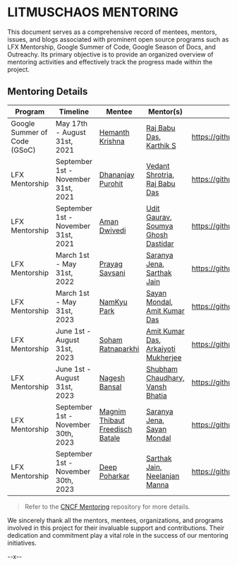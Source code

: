 # LITMUSCHAOS MENTORING

This document serves as a comprehensive record of mentees, mentors, issues, and blogs associated with prominent open source programs such as LFX Mentorship, Google Summer of Code, Google Season of Docs, and Outreachy. Its primary objective is to provide an organized overview of mentoring activities and effectively track the progress made within the project.

## Mentoring Details

| Program                     | Timeline                            | Mentee                                          | Mentor(s)                                                                                          | Github Issue                                      | Blog(s)                                                                                                                                                                                                                                                        |
|-----------------------------|-------------------------------------|-------------------------------------------------|----------------------------------------------------------------------------------------------------|---------------------------------------------------|----------------------------------------------------------------------------------------------------------------------------------------------------------------------------------------------------------------------------------------------------------------|
| Google Summer of Code (GSoC) | May 17th - August 31st, 2021        | [Hemanth Krishna](https://github.com/DarthBenro008) | [Raj Babu Das](https://github.com/imrajdas), [Karthik S](https://github.com/ksatchit)              | https://github.com/litmuschaos/litmus/issues/2483 | [Blog](https://darthbenro008.medium.com/google-summer-of-code-2021-with-cloud-native-compute-foundation-my-experience-with-litmuschaos-18f1ec3e5bfa),  [CNCF blog](https://www.cncf.io/blog/2021/08/19/__trashed-2/)                                           |
| LFX Mentorship              | September 1st - November 31st, 2021 | [Dhananjay Purohit](https://github.com/DhananjayPurohit)           | [Vedant Shrotria](https://github.com/jonsy13), [Raj Babu Das](https://github.com/imrajdas)         | https://github.com/litmuschaos/litmus/issues/3114 | [Blog](https://dhananjaypurohit.medium.com/getting-started-my-journey-with-lfx-mentorship-and-litmuschaos-3514eacf6df2)                                                                                                                                        |
| LFX Mentorship              | September 1st - November 31st, 2021 | [Aman Dwivedi](https://github.com/Aman-Codes)                      | [Udit Gaurav](https://github.com/uditgaurav), [Soumya Ghosh Dastidar](https://github.com/gdsoumya) | https://github.com/litmuschaos/litmus/issues/3112 | [Blog](https://aman-codes.medium.com/kick-start-of-my-lfx-mentorship-with-litmus-chaos-eeb089a10951),  [CNCF blog](https://www.cncf.io/blog/2022/08/11/my-experience-contributing-to-litmuschaos-as-a-student)                                                 |
| LFX Mentorship              | March 1st - May 31st, 2022          | [Prayag Savsani](https://github.com/PrayagS)                       | [Saranya Jena](https://github.com/Saranya-jena), [Sarthak Jain](https://github.com/SarthakJain26)  | https://github.com/litmuschaos/litmus/issues/3440 | --                                                                                                                                                                                                                                                             |
| LFX Mentorship              | March 1st - May 31st, 2023          | [NamKyu Park](https://github.com/namkyu1999)                       | [Sayan Mondal](https://github.com/S-ayanide), [Amit Kumar Das](https://github.com/amityt)          | https://github.com/litmuschaos/litmus/issues/3892 | [Blog](https://dev.to/namkyu1999/my-lfx-mentorship-journey-the-best-starting-point-for-contributing-to-open-source-4f35),  [CNCF blog](https://www.cncf.io/blog/2023/05/30/my-lfx-mentorship-journey-the-best-starting-point-for-contributing-to-open-source/) |
| LFX Mentorship              | June 1st - August 31st, 2023        | [Soham Ratnaparkhi](https://github.com/SohamRatnaparkhi)           | [Amit Kumar Das](https://github.com/amityt), [Arkajyoti Mukherjee](https://github.com/arkajyotiMukherjee) | https://github.com/litmuschaos/litmus/issues/3970 | --                                                                                                                                                                                                                                                             |
| LFX Mentorship              | June 1st - August 31st, 2023        | [Nagesh Bansal](https://github.com/Nageshbansal)           | [Shubham Chaudhary](https://github.com/ispeakc0de), [Vansh Bhatia](https://github.com/vanshBhatia-A4k9) | https://github.com/litmuschaos/litmus/issues/3969 | [Blog](https://dev.to/nageshbansal/exploring-litmusctl-a-comprehensive-guide-170k)                                                                                                                                                                                       |
| LFX Mentorship               | September 1st - November 30th, 2023 | [Magnim Thibaut Freedisch Batale](https://github.com/Freedisch) | [Saranya Jena](https://github.com/Saranya-jena), [Sayan Mondal](https://github.com/S-ayanide)            | https://github.com/litmuschaos/litmus/issues/4102 | [Blog](https://dev.to/freedisch_10/embarking-on-a-professional-growth-adventure-insights-from-my-lfx-mentorship-program-at-litmuschaos-5cbc)                                                                                                                  |
| LFX Mentorship               | September 1st - November 30th, 2023 | [Deep Poharkar](https://github.com/deep-poharkar)               | [Sarthak Jain](https://github.com/SarthakJain26), [Neelanjan Manna](https://github.com/neelanjan00)       | https://github.com/litmuschaos/litmus/issues/4101 | -- 

> Refer to the [CNCF Mentoring](https://github.com/cncf/mentoring) repository for more details.

We sincerely thank all the mentors, mentees, organizations, and programs involved in this project for their invaluable support and contributions. Their dedication and commitment play a vital role in the success of our mentoring initiatives.

--x--
